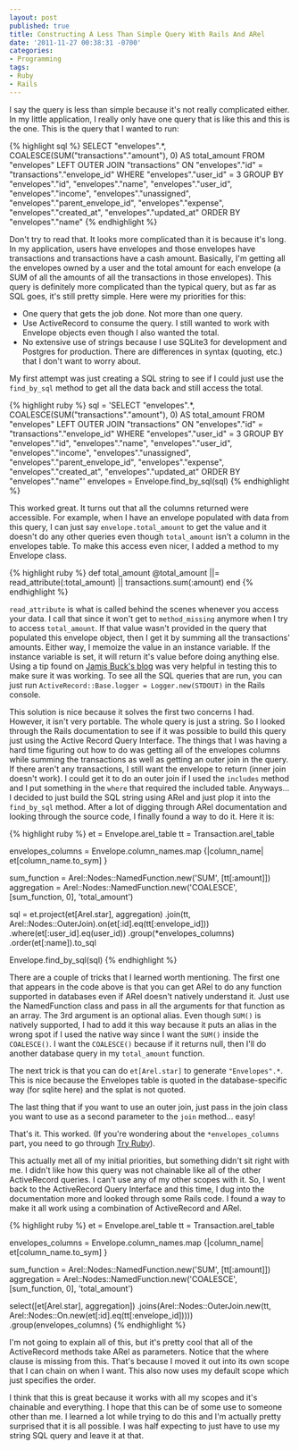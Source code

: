 ```yaml
---
layout: post
published: true
title: Constructing A Less Than Simple Query With Rails And ARel
date: '2011-11-27 00:38:31 -0700'
categories:
- Programming
tags:
- Ruby
- Rails
---
```


I say the query is less than simple because it's not really complicated either.
In my little application, I really only have one query that is like this and
this is the one. This is the query that I wanted to run:

{% highlight sql %}
SELECT "envelopes".*, COALESCE(SUM("transactions"."amount"), 0) AS total_amount
FROM "envelopes" LEFT OUTER JOIN "transactions" ON "envelopes"."id" = "transactions"."envelope_id"
WHERE "envelopes"."user_id" = 3
GROUP BY "envelopes"."id", "envelopes"."name", "envelopes"."user_id", "envelopes"."income", "envelopes"."unassigned", "envelopes"."parent_envelope_id", "envelopes"."expense", "envelopes"."created_at", "envelopes"."updated_at"
ORDER BY "envelopes"."name"
{% endhighlight %}

Don't try to read that. It looks more complicated than it is because it's long.
In my application, users have envelopes and those envelopes have transactions
and transactions have a cash amount. Basically, I'm getting all the envelopes
owned by a user and the total amount for each envelope (a SUM of all the
amounts of all the transactions in those envelopes). This query is definitely
more complicated than the typical query, but as far as SQL goes, it's still
pretty simple. Here were my priorities for this:

* One query that gets the job done. Not more than one query.
* Use ActiveRecord to consume the query. I still wanted to work with Envelope
  objects even though I also wanted the total.
* No extensive use of strings because I use SQLite3 for development and
  Postgres for production. There are differences in syntax (quoting, etc.) that
  I don't want to worry about.

My first attempt was just creating a SQL string to see if I could just use the
`find_by_sql` method to get all the data back and still access the total.

{% highlight ruby %}
sql = 'SELECT "envelopes".*, COALESCE(SUM("transactions"."amount"), 0) AS total_amount FROM "envelopes" LEFT OUTER JOIN "transactions" ON "envelopes"."id" = "transactions"."envelope_id" WHERE "envelopes"."user_id" = 3 GROUP BY "envelopes"."id", "envelopes"."name", "envelopes"."user_id", "envelopes"."income", "envelopes"."unassigned", "envelopes"."parent_envelope_id", "envelopes"."expense", "envelopes"."created_at", "envelopes"."updated_at" ORDER BY "envelopes"."name"'
envelopes = Envelope.find_by_sql(sql)
{% endhighlight %}

This worked great. It turns out that all the columns returned were accessible.
For example, when I have an envelope populated with data from this query, I can
just say `envelope.total_amount` to get the value and it doesn't do any other
queries even though `total_amount` isn't a column in the envelopes table. To
make this access even nicer, I added a method to my Envelope class.

{% highlight ruby %}
def total_amount
  @total_amount ||= read_attribute(:total_amount) || transactions.sum(:amount)
end
{% endhighlight %}

`read_attribute` is what is called behind the scenes whenever you access your
data. I call that since it won't get to `method_missing` anymore when I try to
access `total_amount`. If that value wasn't provided in the query that
populated this envelope object, then I get it by summing all the transactions'
amounts. Either way, I memoize the value in an instance variable. If the
instance variable is set, it will return it's value before doing anything else.
Using a tip found on [Jamis Buck's blog](http://weblog.jamisbuck.org/2007/1/8/watching-activerecord-do-it-s-thing)
was very helpful in testing this to make sure it was working. To see all the
SQL queries that are run, you can just run `ActiveRecord::Base.logger =
Logger.new(STDOUT)` in the Rails console.

This solution is nice because it solves the first two concerns I had. However,
it isn't very portable. The whole query is just a string. So I looked through
the Rails documentation to see if it was possible to build this query just
using the Active Record Query Interface. The things that I was having a hard
time figuring out how to do was getting all of the envelopes columns while
summing the transactions as well as getting an outer join in the query. If
there aren't any transactions, I still want the envelope to return (inner join
doesn't work). I could get it to do an outer join if I used the `includes`
method and I put something in the `where` that required the included table.
Anyways... I decided to just build the SQL string using ARel and just plop it
into the `find_by_sql` method. After a lot of digging through ARel
documentation and looking through the source code, I finally found a way to do
it. Here it is:

{% highlight ruby %}
et = Envelope.arel_table
tt = Transaction.arel_table

envelopes_columns = Envelope.column_names.map {|column_name| et[column_name.to_sym] }

sum_function = Arel::Nodes::NamedFunction.new('SUM', [tt[:amount]])
aggregation = Arel::Nodes::NamedFunction.new('COALESCE', [sum_function, 0], 'total_amount')

sql = et.project(et[Arel.star], aggregation)
        .join(tt, Arel::Nodes::OuterJoin).on(et[:id].eq(tt[:envelope_id]))
        .where(et[:user_id].eq(user_id))
        .group(*envelopes_columns)
        .order(et[:name]).to_sql

Envelope.find_by_sql(sql)
{% endhighlight %}

There are a couple of tricks that I learned worth mentioning. The first one
that appears in the code above is that you can get ARel to do any function
supported in databases even if ARel doesn't natively understand it. Just use
the NamedFunction class and pass in all the arguments for that function as an
array. The 3rd argument is an optional alias. Even though `SUM()` is natively
supported, I had to add it this way because it puts an alias in the wrong spot
if I used the native way since I want the `SUM()` inside the `COALESCE()`. I
want the `COALESCE()` because if it returns null, then I'll do another
database query in my `total_amount` function.

The next trick is that you can do `et[Arel.star]` to generate `"Envelopes".*`.
This is nice because the Envelopes table is quoted in the database-specific way
(for sqlite here) and the splat is not quoted.

The last thing that if you want to use an outer join, just pass in the join
class you want to use as a second parameter to the `join` method...  easy!

That's it. This worked. (If you're wondering about the `*envelopes_columns`
part, you need to go through [Try Ruby](http://tryruby.org)).

This actually met all of my initial priorities, but something didn't sit right
with me. I didn't like how this query was not chainable like all of the other
ActiveRecord queries. I can't use any of my other scopes with it. So, I went
back to the ActiveRecord Query Interface and this time, I dug into the
documentation more and looked through some Rails code. I found a way to make it
all work using a combination of ActiveRecord and ARel.

{% highlight ruby %}
et = Envelope.arel_table
tt = Transaction.arel_table

envelopes_columns = Envelope.column_names.map {|column_name| et[column_name.to_sym] }

sum_function = Arel::Nodes::NamedFunction.new('SUM', [tt[:amount]])
aggregation = Arel::Nodes::NamedFunction.new('COALESCE', [sum_function, 0], 'total_amount')

select([et[Arel.star], aggregation])
  .joins(Arel::Nodes::OuterJoin.new(tt, Arel::Nodes::On.new(et[:id].eq(tt[:envelope_id]))))
  .group(envelopes_columns)
{% endhighlight %}

I'm not going to explain all of this, but it's pretty cool that all of the
ActiveRecord methods take ARel as parameters. Notice that the where clause is
missing from this. That's because I moved it out into its own scope that I can
chain on when I want. This also now uses my default scope which just specifies
the order.

I think that this is great because it works with all my scopes and it's
chainable and everything. I hope that this can be of some use to someone other
than me. I learned a lot while trying to do this and I'm actually pretty
surprised that it is all possible. I was half expecting to just have to use my
string SQL query and leave it at that.

